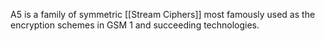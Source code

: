 A5 is a family of symmetric [[Stream Ciphers]] most famously used as the encryption schemes in GSM 1 and succeeding technologies.